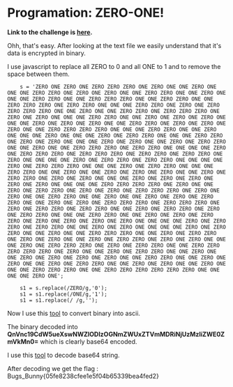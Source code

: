# Programation: ZERO-ONE!

**Link to the challenge is [here](http://www.bugsbunnyctf.me/challenges).**

Ohh, that's easy. After looking at the text file we easily understand that it's data is encrypted in binary.

I use javascript to replace all ZERO to 0 and all ONE to 1 and to remove the space between them.

```
    s = 'ZERO ONE ZERO ONE ZERO ZERO ZERO ONE ZERO ONE ONE ZERO ONE ONE ONE ZERO ZERO ONE ZERO ONE ZERO ONE ONE ZERO ZERO ONE ONE ZERO ONE ONE ONE ZERO ZERO ONE ONE ZERO ZERO ZERO ONE ONE ZERO ZERO ONE ONE ZERO ZERO ZERO ONE ZERO ZERO ONE ONE ONE ZERO ZERO ONE ZERO ONE ZERO ZERO ZERO ZERO ONE ONE ZERO ONE ONE ZERO ZERO ONE ZERO ZERO ZERO ONE ZERO ONE ZERO ONE ONE ONE ZERO ZERO ONE ONE ZERO ONE ZERO ONE ZERO ONE ONE ONE ZERO ONE ZERO ONE ZERO ONE ONE ZERO ZERO ONE ZERO ONE ZERO ONE ZERO ONE ONE ZERO ZERO ZERO ZERO ONE ONE ONE ZERO ZERO ONE ONE ZERO ONE ONE ONE ZERO ONE ONE ONE ZERO ONE ZERO ZERO ONE ONE ONE ZERO ZERO ONE ZERO ONE ZERO ONE ONE ONE ZERO ONE ZERO ONE ONE ZERO ONE ZERO ZERO ONE ONE ZERO ONE ONE ZERO ZERO ZERO ONE ZERO ZERO ONE ONE ONE ONE ZERO ONE ZERO ZERO ZERO ONE ZERO ZERO ZERO ONE ZERO ZERO ONE ZERO ZERO ONE ZERO ONE ONE ONE ONE ZERO ONE ZERO ZERO ONE ZERO ZERO ONE ONE ONE ONE ZERO ONE ZERO ZERO ZERO ONE ONE ONE ZERO ONE ZERO ZERO ONE ONE ONE ZERO ZERO ONE ONE ZERO ONE ONE ZERO ONE ZERO ONE ZERO ONE ONE ZERO ONE ZERO ZERO ONE ZERO ONE ZERO ONE ONE ONE ZERO ONE ZERO ONE ZERO ONE ZERO ONE ZERO ONE ONE ONE ONE ZERO ZERO ZERO ZERO ONE ZERO ONE ONE ZERO ONE ZERO ZERO ONE ZERO ONE ZERO ONE ZERO ZERO ZERO ONE ZERO ONE ZERO ONE ONE ZERO ZERO ONE ONE ZERO ONE ONE ZERO ONE ZERO ONE ZERO ZERO ONE ONE ZERO ONE ZERO ONE ZERO ZERO ZERO ONE ZERO ZERO ZERO ONE ZERO ONE ZERO ZERO ONE ZERO ZERO ONE ONE ZERO ONE ZERO ZERO ONE ZERO ONE ZERO ZERO ONE ONE ONE ZERO ZERO ONE ONE ZERO ONE ZERO ONE ZERO ZERO ONE ZERO ONE ZERO ONE ZERO ONE ZERO ONE ONE ONE ONE ZERO ONE ZERO ZERO ONE ZERO ZERO ONE ONE ZERO ONE ZERO ONE ONE ONE ONE ZERO ONE ZERO ZERO ONE ONE ZERO ONE ONE ZERO ZERO ZERO ONE ONE ZERO ONE ZERO ZERO ONE ZERO ONE ZERO ONE ONE ZERO ONE ZERO ZERO ONE ZERO ONE ZERO ONE ONE ONE ZERO ONE ZERO ZERO ZERO ONE ZERO ONE ZERO ZERO ONE ONE ZERO ZERO ZERO ZERO ZERO ONE ZERO ONE ONE ZERO ONE ZERO ZERO ONE ONE ZERO ONE ONE ZERO ONE ZERO ONE ZERO ONE ZERO ONE ONE ZERO ZERO ONE ONE ZERO ONE ZERO ONE ONE ZERO ONE ZERO ZERO ONE ONE ZERO ONE ZERO ONE ONE ZERO ONE ONE ONE ZERO ZERO ZERO ONE ONE ZERO ZERO ZERO ZERO ZERO ZERO ONE ONE ONE ONE ZERO ONE';

    s1 = s.replace(/ZERO/g,'0');
    s1 = s1.replace(/ONE/g,'1');
    s1 = s1.replace(/ /g,'');

```

Now I use this <a href="https://www.branah.com/ascii-converter" target="_blank">tool</a> to convert binary into ascii.

The binary decoded into **QnVnc19CdW5ueXswNWZlODIzOGNmZWUxZTVmMDRiNjUzMzliZWE0ZmVkMn0=** which is clearly base64 encoded. 

I use this <a href="https://www.base64decode.org/" target="_blank">tool</a> to decode base64 string.

After decoding we get the flag : Bugs_Bunny{05fe8238cfee1e5f04b65339bea4fed2}    